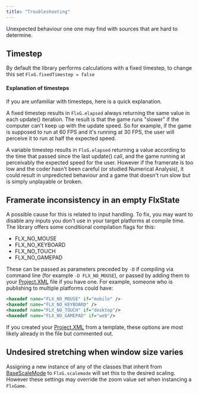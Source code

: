 ```yaml
---
title: "Troubleshooting"
---
```

Unexpected behaviour one one may find with sources that are hard to determine.

## Timestep

By default the library performs calculations with a fixed timestep, to change this set `FlxG.fixedTimestep = false`

#### Explanation of timesteps

If you are unfamiliar with timesteps, here is a quick explanation.

A fixed timestep results in `FlxG.elapsed` always returning the same value in each update() iteration. The result is that the game runs "slower" if the computer can't keep up with the update speed. So for example, if the game is supposed to run at 60 FPS and it's running at 30 FPS, the user will perceive it to run at half the expected speed.

A variable timestep results in `FlxG.elapsed` returning a value according to the time that passed since the last update() call, and the game running at perceivably the expected speed for the user. However if the framerate is too low and the coder hasn't been careful (or studied Numerical Analysis), it could result in unpredicted behaviour and a game that doesn't run slow but is simply unplayable or broken.

## Framerate inconsistency in an empty FlxState

A possible cause for this is related to input handling. To fix, you may want to disable any inputs you don't use in your target platforms at compile time.
The library offers some conditional compilation flags for this:
* FLX_NO_MOUSE
* FLX_NO_KEYBOARD
* FLX_NO_TOUCH
* FLX_NO_GAMEPAD

These can be passed as parameters preceded by `-D` if compiling via command line (for example `-D FLX_NO_MOUSE`), or passed by adding them to your [Project.XML](documentation/openfl-project-xml-format/) file if you have one. For example, someone who is publishing to multiple platforms could have:

``` xml
<haxedef name="FLX_NO_MOUSE" if="mobile" />
<haxedef name="FLX_NO_KEYBOARD" />
<haxedef name="FLX_NO_TOUCH" if="desktop"/>
<haxedef name="FLX_NO_GAMEPAD" if="web"/>
```
If you created your [Project.XML](documentation/openfl-project-xml-format/) from a template, these options are most likely already in the file but commented out.

## Undesired stretching when window size varies

Assigning a new instance of any of the classes that inherit from [BaseScaleMode](http://api.haxeflixel.com/flixel/system/scaleModes/BaseScaleMode.html) to `FlxG.scalemode` will set this to the desired scaling. However these settings may override the zoom value set when instancing a `FlxGame`.
